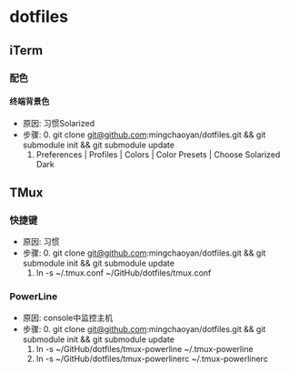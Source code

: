 # dotfiles

## iTerm

### 配色

#### 终端背景色
* 原因: 习惯Solarized
* 步骤: 
    0. git clone git@github.com:mingchaoyan/dotfiles.git && git submodule init && git submodule update
    1. Preferences | Profiles | Colors | Color Presets | Choose Solarized Dark 


## TMux

### 快捷键
* 原因: 习惯
* 步骤: 
    0. git clone git@github.com:mingchaoyan/dotfiles.git && git submodule init && git submodule update
    1. ln -s ~/.tmux.conf ~/GitHub/dotfiles/tmux.conf

### PowerLine
* 原因: console中监控主机
* 步骤:
    0. git clone git@github.com:mingchaoyan/dotfiles.git && git submodule init && git submodule update
    1. ln -s ~/GitHub/dotfiles/tmux-powerline  ~/.tmux-powerline
    2. ln -s ~/GitHub/dotfiles/tmux-powerlinerc ~/.tmux-powerlinerc
    

